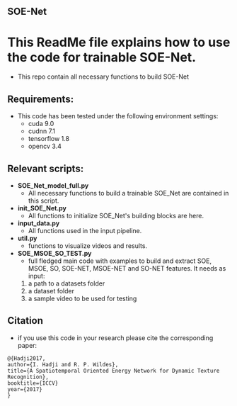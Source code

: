 ## SOE-Net

This ReadMe file explains how to use the code for trainable SOE-Net.
========================================================================================================================

* This repo contain all necessary functions to build SOE-Net

## Requirements:

* This code has been tested under the following environment settings:
	- cuda 9.0
	- cudnn 7.1
	- tensorflow 1.8
	- opencv 3.4

## Relevant scripts:

- **SOE_Net_model_full.py**
	- All necessary functions to build a trainable SOE_Net are contained in this script.
- **init_SOE_Net.py**
	- All functions to initialize SOE_Net's building blocks are here.
- **input_data.py**
	- All functions used in the input pipeline.
- **util.py**
	- functions to visualize videos and results.
- **SOE_MSOE_SO_TEST.py**
	- full fledged main code with examples to build and extract SOE, MSOE, SO, SOE-NET, MSOE-NET and SO-NET features. 
	It needs as input:
	1) a path to a datasets folder
	2) a dataset folder
	3) a sample video to be used for testing


## Citation

* if you use this code in your research please cite the corresponding paper:

```
@{Hadji2017,
author={I. Hadji and R. P. Wildes},
title={A Spatiotemporal Oriented Energy Network for Dynamic Texture Recognition},
booktitle={ICCV}
year={2017}
}
```